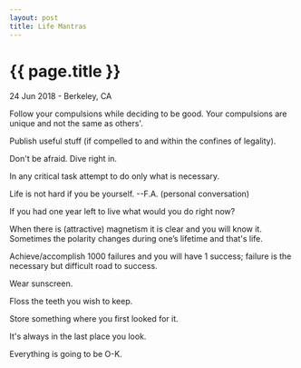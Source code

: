 ```yaml
---
layout: post
title: Life Mantras
---
```


{{ page.title }}
================

<p class="meta">24 Jun 2018 - Berkeley, CA</p>

Follow your compulsions while deciding to be good. Your compulsions are unique and not the same as others'.

Publish useful stuff (if compelled to and within the confines of legality).

Don't be afraid. Dive right in.

In any critical task attempt to do only what is necessary.

Life is not hard if you be yourself. --F.A. (personal conversation)

If you had one year left to live what would you do right now?

When there is (attractive) magnetism it is clear and you will know it. Sometimes the polarity changes during one’s lifetime and that's life.

Achieve/accomplish 1000 failures and you will have 1 success; failure is the necessary but difficult road to success.

Wear sunscreen.

Floss the teeth you wish to keep.

Store something where you first looked for it.

It's always in the last place you look.

Everything is going to be O-K.